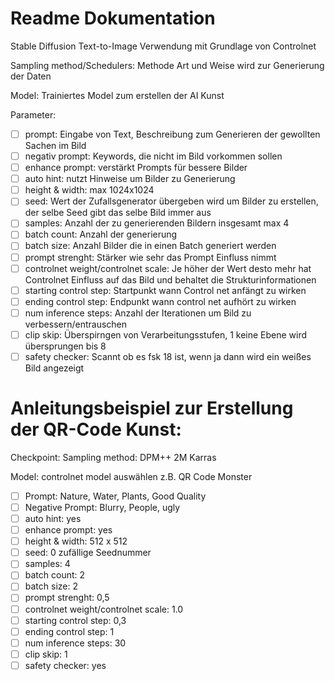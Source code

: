 # Readme Dokumentation

Stable Diffusion Text-to-Image Verwendung mit Grundlage von Controlnet

Sampling method/Schedulers: Methode Art und Weise wird zur Generierung der Daten

Model: Trainiertes Model zum erstellen der AI Kunst

Parameter:
- [ ] prompt: Eingabe von Text, Beschreibung zum Generieren der gewollten Sachen im Bild
- [ ] negativ prompt: Keywords, die nicht im Bild vorkommen sollen
- [ ] enhance prompt: verstärkt Prompts für bessere Bilder 
- [ ] auto hint: nutzt Hinweise um Bilder zu Generierung
- [ ] height & width: max 1024x1024 
- [ ] seed: Wert der Zufallsgenerator übergeben wird um Bilder zu erstellen, der selbe Seed gibt das selbe Bild immer aus
- [ ] samples: Anzahl der zu generierenden Bildern insgesamt max 4
- [ ] batch count: Anzahl der generierung
- [ ] batch size: Anzahl Bilder die in einen Batch generiert werden
- [ ] prompt strenght: Stärker wie sehr das Prompt Einfluss nimmt
- [ ] controlnet weight/controlnet scale: Je höher der Wert desto mehr hat Controlnet Einfluss auf das Bild und behaltet die Strukturinformationen
- [ ] starting control step: Startpunkt wann Control net anfängt zu wirken
- [ ] ending control step: Endpunkt wann control net aufhört zu wirken
- [ ] num inference steps: Anzahl der Iterationen um Bild zu verbessern/entrauschen
- [ ] clip skip: Überspirngen von Verarbeitungsstufen, 1 keine Ebene wird übersprungen bis 8
- [ ] safety checker: Scannt ob es fsk 18 ist, wenn ja dann wird ein weißes Bild angezeigt

# Anleitungsbeispiel zur Erstellung der QR-Code Kunst:

Checkpoint:
Sampling method: DPM++ 2M Karras

Model: controlnet model auswählen z.B. QR Code Monster

- [ ] Prompt: Nature, Water, Plants, Good Quality
- [ ] Negative Prompt: Blurry, People, ugly
- [ ] auto hint: yes
- [ ] enhance prompt: yes
- [ ] height & width: 512 x 512
- [ ] seed: 0 zufällige Seednummer
- [ ] samples: 4
- [ ] batch count: 2
- [ ] batch size: 2
- [ ] prompt strenght: 0,5
- [ ] controlnet weight/controlnet scale: 1.0 
- [ ] starting control step: 0,3
- [ ] ending control step: 1
- [ ] num inference steps: 30
- [ ] clip skip: 1
- [ ] safety checker: yes
